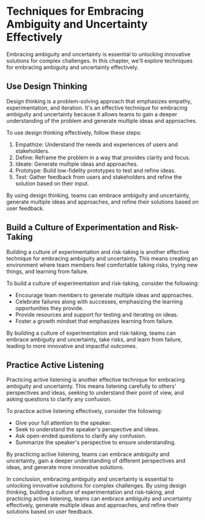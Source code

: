 # Techniques for Embracing Ambiguity and Uncertainty Effectively

Embracing ambiguity and uncertainty is essential to unlocking innovative solutions for complex challenges. In this chapter, we'll explore techniques for embracing ambiguity and uncertainty effectively.

Use Design Thinking
-------------------

Design thinking is a problem-solving approach that emphasizes empathy, experimentation, and iteration. It's an effective technique for embracing ambiguity and uncertainty because it allows teams to gain a deeper understanding of the problem and generate multiple ideas and approaches.

To use design thinking effectively, follow these steps:

1. Empathize: Understand the needs and experiences of users and stakeholders.
2. Define: Reframe the problem in a way that provides clarity and focus.
3. Ideate: Generate multiple ideas and approaches.
4. Prototype: Build low-fidelity prototypes to test and refine ideas.
5. Test: Gather feedback from users and stakeholders and refine the solution based on their input.

By using design thinking, teams can embrace ambiguity and uncertainty, generate multiple ideas and approaches, and refine their solutions based on user feedback.

Build a Culture of Experimentation and Risk-Taking
--------------------------------------------------

Building a culture of experimentation and risk-taking is another effective technique for embracing ambiguity and uncertainty. This means creating an environment where team members feel comfortable taking risks, trying new things, and learning from failure.

To build a culture of experimentation and risk-taking, consider the following:

* Encourage team members to generate multiple ideas and approaches.
* Celebrate failures along with successes, emphasizing the learning opportunities they provide.
* Provide resources and support for testing and iterating on ideas.
* Foster a growth mindset that emphasizes learning from failure.

By building a culture of experimentation and risk-taking, teams can embrace ambiguity and uncertainty, take risks, and learn from failure, leading to more innovative and impactful outcomes.

Practice Active Listening
-------------------------

Practicing active listening is another effective technique for embracing ambiguity and uncertainty. This means listening carefully to others' perspectives and ideas, seeking to understand their point of view, and asking questions to clarify any confusion.

To practice active listening effectively, consider the following:

* Give your full attention to the speaker.
* Seek to understand the speaker's perspective and ideas.
* Ask open-ended questions to clarify any confusion.
* Summarize the speaker's perspective to ensure understanding.

By practicing active listening, teams can embrace ambiguity and uncertainty, gain a deeper understanding of different perspectives and ideas, and generate more innovative solutions.

In conclusion, embracing ambiguity and uncertainty is essential to unlocking innovative solutions for complex challenges. By using design thinking, building a culture of experimentation and risk-taking, and practicing active listening, teams can embrace ambiguity and uncertainty effectively, generate multiple ideas and approaches, and refine their solutions based on user feedback.
